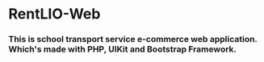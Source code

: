 # RentLIO-Web
### This is school transport service e-commerce web application. Which's made with PHP, UIKit and Bootstrap Framework.






